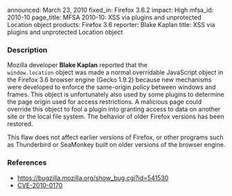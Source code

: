 announced: March 23, 2010
fixed_in: Firefox 3.6.2
impact: High
mfsa_id: 2010-10
page_title: MFSA 2010-10: XSS via plugins and unprotected Location object
products: Firefox 3.6
reporter: Blake Kaplan
title: XSS via plugins and unprotected Location object

<h3>Description</h3>

<p>Mozilla developer <strong>Blake Kaplan</strong> reported that the <code>
window.location</code> object was made a normal overridable JavaScript object
in the Firefox 3.6 browser engine (Gecko 1.9.2) because new mechanisms
were developed to enforce the same-origin policy between windows and frames.
This object is unfortunately also used by some plugins to determine the page
origin used for access restrictions. A malicious page could override this
object to fool a plugin into granting access to data on another site or the
local file system. The behavior of older Firefox versions has been restored.
</p>

<p class="note">This flaw does not affect earlier versions of Firefox, or other
programs such as Thunderbird or SeaMonkey built on older versions
of the browser engine.
</p>

<h3>References</h3>

<ul>
  <li><a href="https://bugzilla.mozilla.org/show_bug.cgi?id=541530">https://bugzilla.mozilla.org/show_bug.cgi?id=541530</a></li>
  <li><a class="ex-ref" href="http://cve.mitre.org/cgi-bin/cvename.cgi?name=CVE-2010-0170">CVE-2010-0170</a></li>
</ul>




